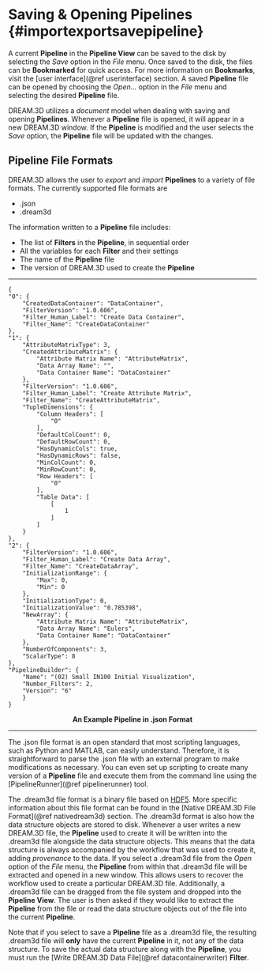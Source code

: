Saving & Opening Pipelines {#importexportsavepipeline}
=========

A current **Pipeline** in the **Pipeline View** can be saved to the disk by selecting the _Save_ option in the _File_ menu. Once saved to the disk, the files can be **Bookmarked** for quick access. For more information on **Bookmarks**, visit the [user interface](@ref userinterface) section. A saved **Pipeline** file can be opened by choosing the _Open..._ option in the _File_ menu and selecting the desired **Pipeline** file. 

DREAM.3D utilizes a _document_ model when dealing with saving and opening **Pipelines**. Whenever a **Pipeline** file is opened, it will appear in a new DREAM.3D window. If the **Pipeline** is modified and the user selects the _Save_ option, the **Pipeline** file will be updated with the changes. 

## Pipeline File Formats ##
DREAM.3D allows the user to _export_ and _import_ **Pipelines** to a variety of file formats. The currently supported file formats are

+ .json
+ .dream3d

The information written to a **Pipeline** file includes:

+ The list of **Filters** in the **Pipeline**, in sequential order
+ All the variables for each **Filter** and their settings
+ The name of the **Pipeline** file
+ The version of DREAM.3D used to create the **Pipeline**


-------

	{
    "0": {
        "CreatedDataContainer": "DataContainer",
        "FilterVersion": "1.0.606",
        "Filter_Human_Label": "Create Data Container",
        "Filter_Name": "CreateDataContainer"
    },
    "1": {
        "AttributeMatrixType": 3,
        "CreatedAttributeMatrix": {
            "Attribute Matrix Name": "AttributeMatrix",
            "Data Array Name": "",
            "Data Container Name": "DataContainer"
        },
        "FilterVersion": "1.0.606",
        "Filter_Human_Label": "Create Attribute Matrix",
        "Filter_Name": "CreateAttributeMatrix",
        "TupleDimensions": {
            "Column Headers": [
                "0"
            ],
            "DefaultColCount": 0,
            "DefaultRowCount": 0,
            "HasDynamicCols": true,
            "HasDynamicRows": false,
            "MinColCount": 0,
            "MinRowCount": 0,
            "Row Headers": [
                "0"
            ],
            "Table Data": [
                [
                    1
                ]
            ]
        }
    },
    "2": {
        "FilterVersion": "1.0.606",
        "Filter_Human_Label": "Create Data Array",
        "Filter_Name": "CreateDataArray",
        "InitializationRange": {
            "Max": 0,
            "Min": 0
        },
        "InitializationType": 0,
        "InitializationValue": "0.785398",
        "NewArray": {
            "Attribute Matrix Name": "AttributeMatrix",
            "Data Array Name": "Eulers",
            "Data Container Name": "DataContainer"
        },
        "NumberOfComponents": 3,
        "ScalarType": 8
    },
    "PipelineBuilder": {
    	"Name": "(02) Small IN100 Initial Visualization",
    	"Number_Filters": 2,
    	"Version": "6"
    	}
	}

<center><b>An Example Pipeline in .json Format</b></center>

-------

The .json file format is an open standard that most scripting languages, such as Python and MATLAB, can easily understand. Therefore, it is straightforward to parse the .json file with an external program to make modifications as necessary. You can even set up scripting to create many version of a **Pipeline** file and execute them from the command line using the [PipelineRunner](@ref pipelinerunner) tool.

The .dream3d file format is a binary file based on [HDF5](https://www.hdfgroup.org/HDF5/). More specific information about this file format can be found in the [Native DREAM.3D File Format](@ref nativedream3d) section. The .dream3d format is also how the data structure objects are stored to disk. Whenever a user writes a new DREAM.3D file, the **Pipeline** used to create it will be written into the .dream3d file alongside the data structure objects. This means that the data structure is always accompanied by the workflow that was used to create it, adding _provenance_ to the data. If you select a .dream3d file from the _Open_ option of the _File_ menu, the **Pipeline** from within that .dream3d file will be extracted and opened in a new window. This allows users to recover the workflow used to create a particular DREAM.3D file. Additionally, a .dream3d file can be dragged from the file system and dropped into the **Pipeline View**. The user is then asked if they would like to extract the **Pipeline** from the file or read the data structure objects out of the file into the current **Pipeline**. 

Note that if you select to save a **Pipeline** file as a .dream3d file, the resulting .dream3d file will **only** have the current **Pipeline** in it, not any of the data structure. To save the actual data structure along with the **Pipeline**, you must run the [Write DREAM.3D Data File](@ref datacontainerwriter) **Filter**.